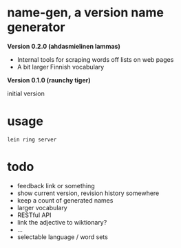 name-gen, a version name generator
==================================

**Version 0.2.0 (ahdasmielinen lammas)**

* Internal tools for scraping words off lists on web pages
* A bit larger Finnish vocabulary

**Version 0.1.0 (raunchy tiger)**

initial version

usage
=====

`lein ring server`

todo
====
* feedback link or something
* show current version, revision history somewhere
* keep a count of generated names
* larger vocabulary
* RESTful API
* link the adjective to wiktionary?
* ...
* selectable language / word sets


